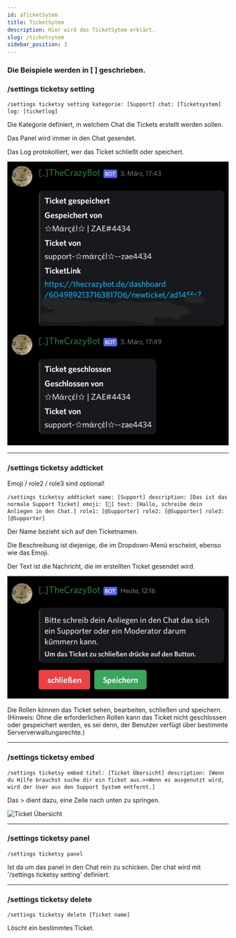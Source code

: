 ```yaml
---
id: aTicketSytem
title: TicketSytem
description: Hier wird das TicketSytem erklärt.
slug: /ticketsytem
sidebar_position: 3
---
```



<h3> Die Beispiele werden in [ ] geschrieben.</h3>

### /settings ticketsy setting

```
/settings ticketsy setting kategorie: [Support] chat: [Ticketsystem] log: [ticketlog]
```

Die Kategorie definiert, in welchem Chat die Tickets erstellt werden sollen.

Das Panel wird immer in den Chat gesendet.

Das Log protokolliert, wer das Ticket schließt oder speichert.

![LogTicket](/img/Ticketslog.jpg)
________________________

### /settings ticketsy addticket

Emoji / role2 / role3 sind optional!

```
/settings ticketsy addticket name: [Support] description: [Das ist das normale Support Ticket] emoji: [📃] text: [Hallo, schreibe dein Anliegen in den Chat.] role1: [@Supporter] role2: [@Supporter] role3: [@Supporter]
```

Der Name bezieht sich auf den Ticketnamen.

Die Beschreibung ist diejenige, die im Dropdown-Menü erscheint, ebenso wie das Emoji.

Der Text ist die Nachricht, die im erstellten Ticket gesendet wird.

![Text](/img/Tickets.jpg)

Die Rollen können das Ticket sehen, bearbeiten, schließen und speichern.
(Hinweis: Ohne die erforderlichen Rollen kann das Ticket nicht geschlossen oder gespeichert werden, es sei denn, der Benutzer verfügt über bestimmte Serververwaltungsrechte.)


________________________

### /settings ticketsy embed

```
/settings ticketsy embed titel: [Ticket Übersicht] description: [Wenn du Hilfe brauchst suche dir ein Ticket aus.>>Wenn es ausgenutzt wird, wird der User aus den Support System entfernt.]
```

Das > dient dazu, eine Zeile nach unten zu springen.

![Ticket Übersicht](/img/ticket_übersicht.png) 

________________________

### /settings ticketsy panel

```
/settings ticketsy panel
```

Ist da um das panel in den Chat rein zu schicken.
Der chat wird mit '/settings ticketsy setting' definiert.

________________________

### /settings ticketsy delete
```
/settings ticketsy delete [Ticket name]
```

Löscht ein bestimmtes Ticket.

